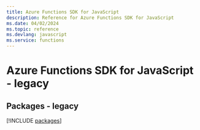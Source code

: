 ```yaml
---
title: Azure Functions SDK for JavaScript
description: Reference for Azure Functions SDK for JavaScript
ms.date: 04/02/2024
ms.topic: reference
ms.devlang: javascript
ms.service: functions
---
```

# Azure Functions SDK for JavaScript - legacy
## Packages - legacy
[!INCLUDE [packages](functions-index.md)]